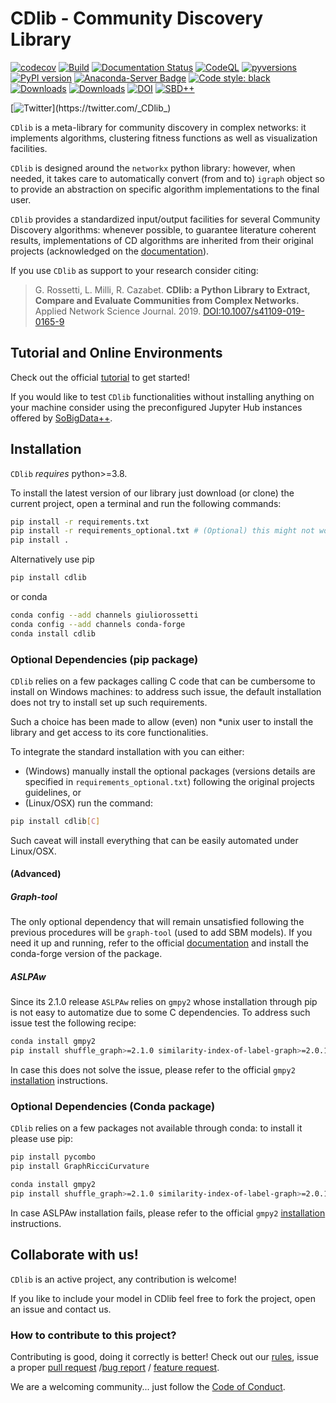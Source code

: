 # CDlib - Community Discovery Library
[![codecov](https://codecov.io/gh/GiulioRossetti/cdlib/branch/master/graph/badge.svg?token=3YJOEVK02B)](https://codecov.io/gh/GiulioRossetti/cdlib)
[![Build](https://github.com/GiulioRossetti/cdlib/actions/workflows/python-package.yml/badge.svg)](https://github.com/GiulioRossetti/cdlib/actions/workflows/python-package.yml)
[![Documentation Status](https://readthedocs.org/projects/cdlib/badge/?version=latest)](http://cdlib.readthedocs.io/en/latest/?badge=latest)
[![CodeQL](https://github.com/GiulioRossetti/cdlib/actions/workflows/codeql-analysis.yml/badge.svg)](https://github.com/GiulioRossetti/cdlib/actions/workflows/codeql-analysis.yml)
[![pyversions](https://img.shields.io/pypi/pyversions/cdlib.svg)](https://badge.fury.io/py/cdlib)
[![PyPI version](https://badge.fury.io/py/cdlib.svg)](https://badge.fury.io/py/cdlib)
[![Anaconda-Server Badge](https://anaconda.org/giuliorossetti/cdlib/badges/version.svg)](https://anaconda.org/giuliorossetti/cdlib)
[![Code style: black](https://img.shields.io/badge/code%20style-black-000000.svg)](https://github.com/psf/black)
[![Downloads](https://pepy.tech/badge/cdlib/month)](https://pepy.tech/project/cdlib)
[![Downloads](https://pepy.tech/badge/cdlib)](https://pepy.tech/project/cdlib)
[![DOI](https://zenodo.org/badge/DOI/10.5281/zenodo.4575156.svg)](https://doi.org/10.5281/zenodo.4575156)
[![SBD++](https://img.shields.io/badge/Available%20on-SoBigData%2B%2B-green)](https://sobigdata.d4science.org/group/sobigdata-gateway/explore?siteId=20371853)


[![Twitter](https://img.shields.io/twitter/url/https/twitter.com/_CDlib_.svg?style=social&label=Follow%20%40_CDlib_)](https://twitter.com/_CDlib_)

<!---
[![FOSSA Status](https://app.fossa.io/api/projects/git%2Bgithub.com%2FGiulioRossetti%2Fcdlib.svg?type=shield)](https://app.fossa.io/projects/git%2Bgithub.com%2FGiulioRossetti%2Fcdlib?ref=badge_shield)
--->

``CDlib`` is a meta-library for community discovery in complex networks: it implements algorithms, clustering fitness functions as well as visualization facilities.


``CDlib`` is designed around the ``networkx`` python library: however, when needed, it takes care to automatically convert (from and to) ``igraph`` object so to provide an abstraction on specific algorithm implementations to the final user.

``CDlib`` provides a standardized input/output facilities for several Community Discovery algorithms: whenever possible, to guarantee literature coherent results, implementations of CD algorithms are inherited from their original projects (acknowledged on the [documentation](https://cdlib.readthedocs.io)).


If you use ``CDlib`` as support to your research consider citing:

> G. Rossetti, L. Milli, R. Cazabet.
> **CDlib: a Python Library to Extract, Compare and Evaluate Communities from Complex Networks.**
> Applied Network Science Journal. 2019. 
> [DOI:10.1007/s41109-019-0165-9]()

## Tutorial and Online Environments

Check out the official [tutorial](https://colab.research.google.com/github/GiulioRossetti/cdlib/blob/master/docs/CDlib.ipynb) to get started!

If you would like to test ``CDlib`` functionalities without installing anything on your machine consider using the preconfigured Jupyter Hub instances offered by [SoBigData++](https://sobigdata.d4science.org/group/sobigdata-gateway/explore?siteId=20371853).

## Installation

``CDlib`` *requires* python>=3.8.

To install the latest version of our library just download (or clone) the current project, open a terminal and run the following commands:

```bash
pip install -r requirements.txt
pip install -r requirements_optional.txt # (Optional) this might not work in Windows systems due to C-based dependencies.
pip install .
```

Alternatively use pip
```bash
pip install cdlib
```

or conda
```bash
conda config --add channels giuliorossetti
conda config --add channels conda-forge
conda install cdlib
```

### Optional Dependencies (pip package)
``CDlib`` relies on a few packages calling C code that can be cumbersome to install on Windows machines: to address such issue, the default installation does not try to install set up such requirements.

Such a choice has been made to allow (even) non *unix user to install the library and get access to its core functionalities. 

To integrate the standard installation with you can either:

- (Windows) manually install the optional packages (versions details are specified in ``requirements_optional.txt``) following the original projects guidelines, or
- (Linux/OSX) run the command:

```bash
pip install cdlib[C]
```

Such caveat will install everything that can be easily automated under Linux/OSX. 

#### (Advanced) 

##### Graph-tool
The only optional dependency that will remain unsatisfied following the previous procedures will be ``graph-tool`` (used to add SBM models). 
If you need it up and running, refer to the official [documentation](https://git.skewed.de/count0/graph-tool/wikis/installation-instructions) and install the conda-forge version of the package.

##### ASLPAw

Since its 2.1.0 release ``ASLPAw`` relies on ``gmpy2`` whose installation through pip is not easy to automatize due to some C dependencies.
To address such issue test the following recipe:

```bash
conda install gmpy2 
pip install shuffle_graph>=2.1.0 similarity-index-of-label-graph>=2.0.1 ASLPAw>=2.1.0
```

In case this does not solve the issue, please refer to the official ``gmpy2`` [installation](https://gmpy2.readthedocs.io/en/latest/intro.html#installation) instructions.

### Optional Dependencies (Conda package)

``CDlib`` relies on a few packages not available through conda: to install it please use pip:

```bash
pip install pycombo
pip install GraphRicciCurvature

conda install gmpy2 
pip install shuffle_graph>=2.1.0 similarity-index-of-label-graph>=2.0.1 ASLPAw>=2.1.0
```

In case ASLPAw installation fails, please refer to the official ``gmpy2`` [installation](https://gmpy2.readthedocs.io/en/latest/intro.html#installation) instructions.


## Collaborate with us!

``CDlib`` is an active project, any contribution is welcome!

If you like to include your model in CDlib feel free to fork the project, open an issue and contact us.

### How to contribute to this project?

Contributing is good, doing it correctly is better! Check out our [rules](https://github.com/GiulioRossetti/cdlib/blob/master/.github/CONTRIBUTING.md), issue a proper [pull request](https://github.com/GiulioRossetti/cdlib/blob/master/.github/PULL_REQUEST_TEMPLATE.md) /[bug report](https://github.com/GiulioRossetti/cdlib/blob/master/.github/ISSUE_TEMPLATE/bug_report.md) / [feature request](https://github.com/GiulioRossetti/cdlib/blob/master/.github/ISSUE_TEMPLATE/feature_request.md).

We are a welcoming community... just follow the [Code of Conduct](https://github.com/GiulioRossetti/cdlib/blob/master/.github/CODE_OF_CONDUCT.md).

